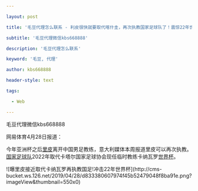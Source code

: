 ---
layout: post
title: '毛豆代理怎么联系 - 利皮很快就要取代喀什圭，再次执教国家足球队了！震惊22年世界杯'
subtitle: '毛豆代理微信kbs668888'
description: '毛豆代理怎么联系'
keyword: '毛豆, 代理'
author: kbs668888
header-style: text
tags:
  - Web
---
毛豆代理微信kbs668888

网易体育4月28日报道：

今年亚洲杯之后[里皮](/keywords/9/c/91cc76ae/1.html
"里皮")离开中国男足教练，意大利媒体本周报道里皮可以再次执教。[国家足球队](/keywords/5/f/56fd8db3/1.html
"国足")2022年取代卡塔尔国家足球协会现任临时教练卡纳瓦罗[世界杯](/keywords/4/1/4e16754c676f/1.html "世界杯")。

![曝里皮接近取代卡纳瓦罗再执教国足!冲击22年世界杯](http://cms-
bucket.ws.126.net/2019/04/28/d833380607974f45b52479048f8ba91e.png?imageView&thumbnail=550x0)  

  

